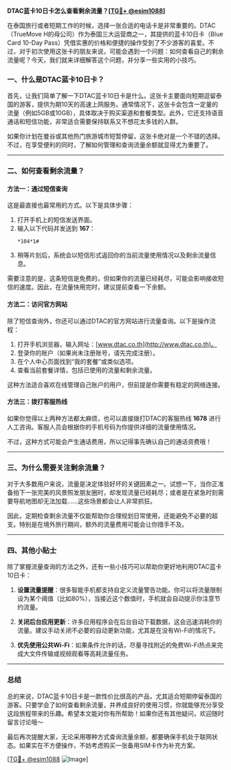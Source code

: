 **DTAC蓝卡10日卡怎么查看剩余流量？[[TG💪+ @esim1088](https://t.me/s/esim1088)]**

在泰国旅行或者短期工作的时候，选择一张合适的电话卡是非常重要的。DTAC（TrueMove H的母公司）作为泰国三大运营商之一，其提供的蓝卡10日卡（Blue Card 10-Day Pass）凭借实惠的价格和便捷的操作受到了不少游客的喜爱。不过，对于初次使用这张卡的朋友来说，可能会遇到一个问题：如何查看自己的剩余流量呢？今天，我们就来详细解答这个问题，并分享一些实用的小技巧。

### 一、什么是DTAC蓝卡10日卡？

首先，让我们简单了解一下DTAC蓝卡10日卡是什么。这张卡主要面向短期逗留泰国的游客，提供为期10天的高速上网服务。通常情况下，这张卡会包含一定量的流量（例如5GB或10GB），具体取决于购买渠道和套餐类型。此外，它还支持语音通话和短信功能，非常适合需要保持联系又不想花太多钱的人群。

如果你计划在曼谷或其他热门旅游城市短暂停留，这张卡绝对是一个不错的选择。不过，在享受便利的同时，了解如何管理和查询流量余额就显得尤为重要了。

---

### 二、如何查看剩余流量？

#### 方法一：通过短信查询
这是最直接也最常用的方式。以下是具体步骤：

1. 打开手机上的短信发送界面。
2. 输入以下代码并发送到 **167**：
   ```
   *104*1#
   ```
3. 稍等片刻后，系统会以短信形式返回你的当前流量使用情况以及剩余流量信息。

需要注意的是，这条短信是免费的，但如果你的流量已经耗尽，可能会影响接收短信的速度。因此，在流量快用完时，建议提前查看一下余额。

#### 方法二：访问官方网站
除了短信查询外，你还可以通过DTAC的官方网站进行流量查询。以下是操作流程：

1. 打开手机浏览器，输入网址：[www.dtac.co.th](http://www.dtac.co.th)。
2. 登录你的账户（如果尚未注册账号，请先完成注册）。
3. 在个人中心页面找到“我的套餐”或类似选项。
4. 查看当前套餐详情，包括已使用的流量和剩余流量。

这种方法适合喜欢在线管理自己账户的用户，但前提是你需要有稳定的网络连接。

#### 方法三：拨打客服热线
如果你觉得以上两种方法都太麻烦，也可以直接拨打DTAC的客服热线 **1678** 进行人工咨询。客服人员会根据你的手机号码为你提供详细的流量使用情况。

不过，这种方式可能会产生通话费用，所以记得事先确认自己的通话资费哦！

---

### 三、为什么需要关注剩余流量？

对于大多数用户来说，流量是决定体验好坏的关键因素之一。试想一下，当你正准备拍下一张完美的风景照发朋友圈时，却发现流量已经耗尽；或者是在紧急时刻需要导航地图却无法加载……这些场景都会让人非常抓狂。

因此，定期检查剩余流量不仅能帮助你合理规划日常使用，还能避免不必要的超支。特别是在境外旅行期间，额外的流量费用可能会让你措手不及。

---

### 四、其他小贴士

除了掌握流量查询的方法之外，还有一些小技巧可以帮助你更好地利用DTAC蓝卡10日卡：

1. **设置流量提醒**：很多智能手机都支持自定义流量警告功能。你可以将流量限制设为某个阈值（比如80%），当接近这个数值时，手机就会自动提示你注意节约流量。

2. **关闭后台应用更新**：许多应用程序会在后台自动下载数据，这会迅速消耗你的流量。建议手动关闭不必要的自动更新功能，尤其是在没有Wi-Fi的情况下。

3. **优先使用公共Wi-Fi**：如果条件允许的话，尽量寻找附近的免费Wi-Fi热点来完成大文件传输或视频观看等高耗流量任务。

---

### 总结

总的来说，DTAC蓝卡10日卡是一款性价比很高的产品，尤其适合短期停留泰国的游客。只要学会了如何查看剩余流量，并养成良好的使用习惯，你就能够充分享受这段旅程带来的乐趣。希望本文能对你有所帮助！如果你还有其他疑问，欢迎随时留言讨论哦～

最后再次提醒大家，无论采用哪种方式查询流量余额，都要确保手机处于联网状态。如果实在不方便操作，不妨考虑购买一张备用SIM卡作为补充方案。

[[TG💪+ @esim1088](https://t.me/s/esim1088) ![Image](https://i.postimg.cc/4NQfJmqS/Snipaste-2025-05-13-00-14-12.png)]
